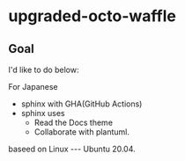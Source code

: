# upgraded-octo-waffle

## Goal

I'd like to do below:

For Japanese

- sphinx with GHA(GitHub Actions)
- sphinx uses
  - Read the Docs theme
  - Collaborate with plantuml.

baseed on Linux --- Ubuntu 20.04.

